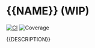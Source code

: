 # {{NAME}} (WIP)

[![CI]({{GIT_ORIGIN}}/actions/workflows/test.yml/badge.svg?branch=main)]({{GIT_ORIGIN}}/actions/workflows/test.yml)
![Coverage](https://codecov.io/gh/trkbt10/vcdb/graph/badge.svg?branch=main)

{{DESCRIPTION}}
